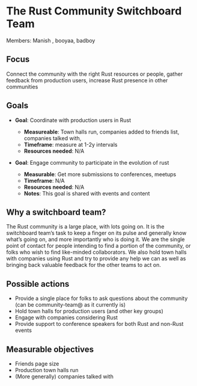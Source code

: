 # The Rust Community Switchboard Team

Members: Manish , booyaa, badboy

## Focus

Connect the community with the right Rust resources or people, gather feedback from production users, increase Rust presence in other communities


## Goals

- **Goal**: Coordinate with production users in Rust
  - **Measureable**: Town halls run, companies added to friends list, companies talked with, 
  - **Timeframe**: measure at 1-2y intervals
  - **Resources needed**: N/A

 - **Goal**: Engage community to participate in the evolution of rust
   - **Measurable**: Get more submissions to conferences, meetups
   - **Timeframe**: N/A
   - **Resources needed**: N/A
   - **Notes**: This goal is shared with events and content


## Why a switchboard team?

The Rust community is a large place, with lots going on. It is the
switchboard team’s task to keep a finger on its pulse and generally know what’s going on, and more
importantly who is doing it. We are the single point of contact for people intending to find a
portion of the community, or folks who wish to find like-minded collaborators. We also hold town
halls with companies using Rust and try to provide any help we can as well as bringing back valuable
feedback for the other teams to act on.


## Possible actions

 - Provide a single place for folks to ask questions about the community (can be community-team@ as it currently is)
 - Hold town halls for production users (and other key groups)
 - Engage with companies considering Rust
 - Provide support to conference speakers for both Rust and non-Rust events

## Measurable objectives

 - Friends page size
 - Production town halls run
 - (More generally) companies talked with
